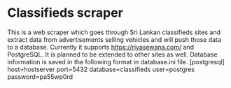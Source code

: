 # Classifieds scraper
This is a web scraper which goes through Sri Lankan classifieds sites and extract data from advertisements selling vehicles and will push those data to a database. 
Currently it supports https://riyasewana.com/ and PostgreSQL. It is planned to be extended to other sites as well.
Database information is saved in the following format in database.ini file.
[postgresql]
host=hostserver
port=5432
database=classifieds
user=postgres
password=pa55wp0rd
